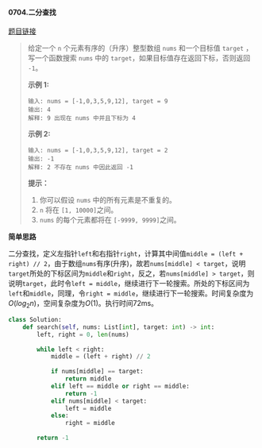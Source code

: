 #### 0704.二分查找
[题目链接](https://leetcode-cn.com/problems/binary-search/)
> 给定一个 `n` 个元素有序的（升序）整型数组 `nums` 和一个目标值 `target`  ，写一个函数搜索 `nums` 中的 `target`，如果目标值存在返回下标，否则返回 `-1`。
>
>
> **示例 1:**
>
> ```
> 输入: nums = [-1,0,3,5,9,12], target = 9
> 输出: 4
> 解释: 9 出现在 nums 中并且下标为 4
> ```
>
> **示例 2:**
>
> ```
> 输入: nums = [-1,0,3,5,9,12], target = 2
> 输出: -1
> 解释: 2 不存在 nums 中因此返回 -1
> ```
>
>  
>
> **提示：**
>
> 1. 你可以假设 `nums` 中的所有元素是不重复的。
> 2. `n` 将在 `[1, 10000]`之间。
> 3. `nums` 的每个元素都将在 `[-9999, 9999]`之间。

**简单思路**

二分查找，定义左指针```left```和右指针```right```，计算其中间值```middle = (left + right) // 2```，由于数组```nums```有序(升序)，故若```nums[middle] < target```，说明```target```所处的下标区间为```middle```和```right```，反之，若```nums[middle] > target```，则说明```target```，此时令```left = middle```，继续进行下一轮搜索。所处的下标区间为```left```和```middle```，同理，令```right = middle```，继续进行下一轮搜索。时间复杂度为$O(log_2n)$，空间复杂度为$O(1)$。执行时间72ms。

```python
class Solution:
    def search(self, nums: List[int], target: int) -> int:
        left, right = 0, len(nums)
        
        while left < right:
            middle = (left + right) // 2
                
            if nums[middle] == target:
                return middle
            elif left == middle or right == middle:
                return -1
            elif nums[middle] < target:
                left = middle
            else:
                right = middle
            
        return -1
```

